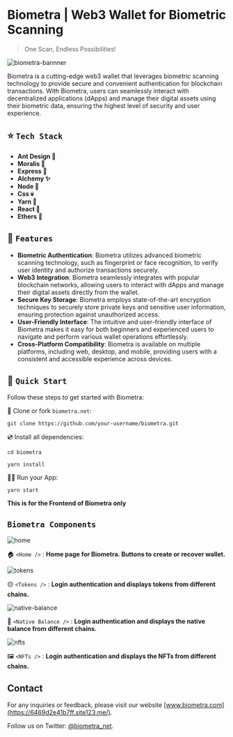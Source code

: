 # Biometra | Web3 Wallet for Biometric Scanning

> One Scan, Endless Possibilities!

![biometra-bannner](https://github.com/ShivgunGaming/biometra.net/assets/102505925/179994e2-0fd7-4d72-b146-3b7943ea9d19)

Biometra is a cutting-edge web3 wallet that leverages biometric scanning technology to provide secure and convenient authentication for blockchain transactions. With Biometra, users can seamlessly interact with decentralized applications (dApps) and manage their digital assets using their biometric data, ensuring the highest level of security and user experience.

## ⭐️ `Tech Stack`

- **Ant Design 🧙**
- **Moralis 🌠**
- **Express 📜**
- **Alchemy ✨**
- **Node 🧪**
- **Css 💀**
- **Yarn 🍺**
- **React 🍷**
- **Ethers 🔮**

## 🧰 `Features`

- **Biometric Authentication**: Biometra utilizes advanced biometric scanning technology, such as fingerprint or face recognition, to verify user identity and authorize transactions securely.
- **Web3 Integration**: Biometra seamlessly integrates with popular blockchain networks, allowing users to interact with dApps and manage their digital assets directly from the wallet.
- **Secure Key Storage**: Biometra employs state-of-the-art encryption techniques to securely store private keys and sensitive user information, ensuring protection against unauthorized access.
- **User-Friendly Interface**: The intuitive and user-friendly interface of Biometra makes it easy for both beginners and experienced users to navigate and perform various wallet operations effortlessly.
- **Cross-Platform Compatibility**: Biometra is available on multiple platforms, including web, desktop, and mobile, providing users with a consistent and accessible experience across devices.

## 🚀 `Quick Start`

Follow these steps to get started with Biometra:

📄 Clone or fork `biometra.net`:
```
git clone https://github.com/your-username/biometra.git
```
💿 Install all dependencies:
``` 
cd biometra 
```
``` 
yarn install 
```

🚴‍♂️ Run your App:
``` 
yarn start 
```

**This is for the Frontend of Biometra only**

## `Biometra Components`

![home](https://github.com/ShivgunGaming/biometra.net/assets/102505925/18de7fdd-b23c-465e-9191-d004d3cc7f89)

🏠 `<Home />` : **Home page for Biometra. Buttons to create or recover wallet.**

![tokens](https://github.com/ShivgunGaming/biometra.net/assets/102505925/00e42492-08a5-4f53-8ec4-b2b9432b5cac)

🟡 `<Tokens />` : **Login authentication and displays tokens from different chains.**

![native-balance](https://github.com/ShivgunGaming/biometra.net/assets/102505925/89dd6578-474b-4639-9435-b88588b81e09)

💸 `<Native Balance />` : **Login authentication and displays the native balance from different chains.**

![nfts](https://github.com/ShivgunGaming/biometra.net/assets/102505925/14c5a71c-4f55-4836-9463-fece708b78cb)

🖼️ `<NFTs />` : **Login authentication and displays the NFTs from different chains.**

## Contact

For any inquiries or feedback, please visit our website [www.biometra.com](https://6469d2e41b7ff.site123.me/).

Follow us on Twitter: [@biometra_net](https://twitter.com/biometra_net).
